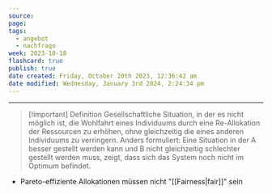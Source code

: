 ```yaml
---
source: 
page: 
tags:
  - angebot
  - nachfrage
week: 2023-10-18
flashcard: true
publish: true
date created: Friday, October 20th 2023, 12:36:42 am
date modified: Wednesday, January 3rd 2024, 2:24:34 pm
---
```

***

> [!important] Definition
> Gesellschaftliche Situation, in der es nicht möglich ist, die Wohlfahrt eines Individuums durch eine Re-Allokation der Ressourcen zu erhöhen, ohne gleichzeitig die eines anderen Individuums zu verringern. Anders formuliert: Eine Situation in der A besser gestellt werden kann und B nicht gleichzeitig schlechter gestellt werden muss, zeigt, dass sich das System noch nicht im Optimum befindet.

- Pareto-effiziente Allokationen müssen nicht "[[Fairness|fair]]" sein